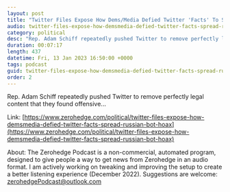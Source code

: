 ```yaml
---
layout: post
title: "Twitter Files Expose How Dems/Media Defied Twitter 'Facts' To Spread 'Russian Bot' Hoax"
audio: twitter-files-expose-how-demsmedia-defied-twitter-facts-spread-russian-bot-hoax-0
category: political
desc: "Rep. Adam Schiff repeatedly pushed Twitter to remove perfectly legal content that they found offensive..."
duration: 00:07:17
length: 437
datetime: Fri, 13 Jan 2023 16:50:00 +0000
tags: podcast
guid: twitter-files-expose-how-demsmedia-defied-twitter-facts-spread-russian-bot-hoax-0
order: 2
---
```

Rep. Adam Schiff repeatedly pushed Twitter to remove perfectly legal content that they found offensive...

Link: [https://www.zerohedge.com/political/twitter-files-expose-how-demsmedia-defied-twitter-facts-spread-russian-bot-hoax](https://www.zerohedge.com/political/twitter-files-expose-how-demsmedia-defied-twitter-facts-spread-russian-bot-hoax)

About: The Zerohedge Podcast is a non-commercial, automated program, designed to give people a way to get news from Zerohedge in an audio format.  I am actively working on tweaking and improving the setup to create a better listening experience (December 2022).  Suggestions are welcome: [zerohedgePodcast@outlook.com](mailto:zerohedgePodcast@outlook.com)